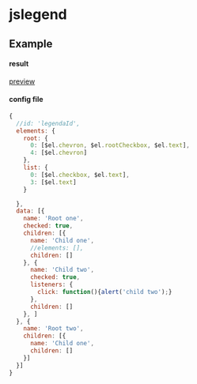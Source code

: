 jslegend
========

## Example

#### result

[preview](https://cdn.rawgit.com/nedroid/jslegend/master/demo/index.html)

#### config file

```javascript
{
  //id: 'legendaId', 
  elements: {
    root: {
      0: [$el.chevron, $el.rootCheckbox, $el.text],
      4: [$el.chevron]
    },
    list: {
      0: [$el.checkbox, $el.text],
      3: [$el.text]
    }

  },
  data: [{
    name: 'Root one',
    checked: true,
    children: [{
      name: 'Child one',
      //elements: [],
      children: []
    }, {
      name: 'Child two',
      checked: true,
      listeners: {
        click: function(){alert('child two');}
      },
      children: []
    }, ]
  }, {
    name: 'Root two',
    children: [{
      name: 'Child one',
      children: []
    }]
  }]
}
```


